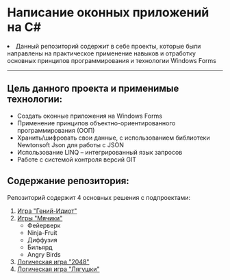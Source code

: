 <h1>Написание оконных приложений на C#</h1>
<p>
    <li>Данный репозиторий содержит в себе проекты, которые были направлены на практическое применение навыков и отработку основных принципов программирования и технологии Windows Forms</li>
</p>
<hr>
<section>
    <h2>Цель данного проекта и применимые технологии:</h2>
    <ul>
        <li>Создать оконные приложения на Windows Forms</li>
        <li>Применение принципов объектно-ориентированного программирования (ООП)</li>
        <li>Хранить/шифровать свои данные, с использованием библиотеки Newtonsoft Json для работы с JSON</li>
        <li>Использование LINQ – интегрированный язык запросов</li>
        <li>Работе с системой контроля версий GIT</li>
    </ul>
</section>
<section>
    <h2>Содержание репозитория:</h2>
    <p>Репозиторий содержит 4 основных решения с подпроектами:
        <ol>
            <li><a href="https://github.com/Chetverukhin/Windows_Forms_Bootcamp_Projects/tree/main/GeniyIdiot">Игра "Гений-Идиот"</a></li>
            <li><a href="https://github.com/Chetverukhin/Windows_Forms_Bootcamp_Projects/tree/main/BallGameWinFormsApp">Игры "Мячики"</a>
                <ul>
                    <li>Фейерверк</li>
                    <li>Ninja-Fruit</li>
                    <li>Диффузия</li>
                    <li>Бильярд</li>
                    <li>Angry Birds</li>
                </ul>
            </li>
            <li><a href="https://github.com/Chetverukhin/Windows_Forms_Bootcamp_Projects/tree/main/Game2048WinForms">Логическая игра "2048"</a></li>
            <li><a href="https://github.com/Chetverukhin/Windows_Forms_Bootcamp_Projects/tree/main/Frogs">Логическая игра "Лягушки"</a></li>
        </ol>
    </p>
</section>
